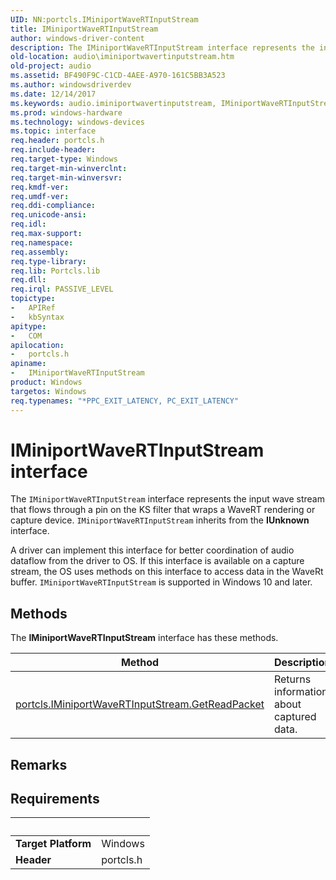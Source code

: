 ```yaml
---
UID: NN:portcls.IMiniportWaveRTInputStream
title: IMiniportWaveRTInputStream
author: windows-driver-content
description: The IMiniportWaveRTInputStream interface represents the input wave stream that flows through a pin on the KS filter that wraps a WaveRT rendering or capture device. IMiniportWaveRTInputStream inherits from the IUnknown interface.
old-location: audio\iminiportwavertinputstream.htm
old-project: audio
ms.assetid: BF490F9C-C1CD-4AEE-A970-161C5BB3A523
ms.author: windowsdriverdev
ms.date: 12/14/2017
ms.keywords: audio.iminiportwavertinputstream, IMiniportWaveRTInputStream interface [Audio Devices], IMiniportWaveRTInputStream interface [Audio Devices], described, IMiniportWaveRTInputStream, portcls/IMiniportWaveRTInputStream
ms.prod: windows-hardware
ms.technology: windows-devices
ms.topic: interface
req.header: portcls.h
req.include-header: 
req.target-type: Windows
req.target-min-winverclnt: 
req.target-min-winversvr: 
req.kmdf-ver: 
req.umdf-ver: 
req.ddi-compliance: 
req.unicode-ansi: 
req.idl: 
req.max-support: 
req.namespace: 
req.assembly: 
req.type-library: 
req.lib: Portcls.lib
req.dll: 
req.irql: PASSIVE_LEVEL
topictype:
-	APIRef
-	kbSyntax
apitype:
-	COM
apilocation:
-	portcls.h
apiname:
-	IMiniportWaveRTInputStream
product: Windows
targetos: Windows
req.typenames: "*PPC_EXIT_LATENCY, PC_EXIT_LATENCY"
---
```


# IMiniportWaveRTInputStream interface

The <code>IMiniportWaveRTInputStream</code> interface represents the input wave stream that flows through a pin on the KS filter that wraps a WaveRT rendering or capture device. <code>IMiniportWaveRTInputStream</code> inherits from the <b>IUnknown</b> interface.

A driver can implement this interface for better coordination of audio dataflow from the driver to OS. If this interface is available on a capture stream, the OS uses methods on this interface to access data in the WaveRt buffer. 
     <code>IMiniportWaveRTInputStream</code> is supported in Windows 10 and later.

## Methods

<p>The <b>IMiniportWaveRTInputStream</b> interface has these methods.</p>

| Method | Description |
| ---- |:---- |
| [portcls.IMiniportWaveRTInputStream.GetReadPacket](nf-portcls-iminiportwavertinputstream-getreadpacket.md) | Returns information about captured data. |

## Remarks



## Requirements
| &nbsp; | &nbsp; |
| ---- |:---- |
| **Target Platform** | Windows |
| **Header** | portcls.h |